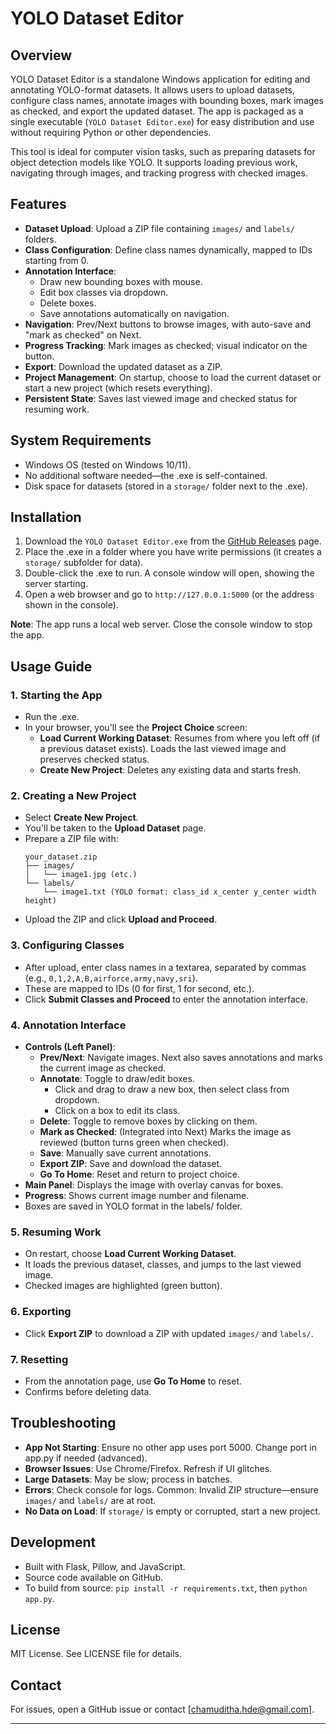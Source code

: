 # YOLO Dataset Editor

## Overview
YOLO Dataset Editor is a standalone Windows application for editing and annotating YOLO-format datasets. It allows users to upload datasets, configure class names, annotate images with bounding boxes, mark images as checked, and export the updated dataset. The app is packaged as a single executable (`YOLO Dataset Editor.exe`) for easy distribution and use without requiring Python or other dependencies.

This tool is ideal for computer vision tasks, such as preparing datasets for object detection models like YOLO. It supports loading previous work, navigating through images, and tracking progress with checked images.

## Features
- **Dataset Upload**: Upload a ZIP file containing `images/` and `labels/` folders.
- **Class Configuration**: Define class names dynamically, mapped to IDs starting from 0.
- **Annotation Interface**:
  - Draw new bounding boxes with mouse.
  - Edit box classes via dropdown.
  - Delete boxes.
  - Save annotations automatically on navigation.
- **Navigation**: Prev/Next buttons to browse images, with auto-save and "mark as checked" on Next.
- **Progress Tracking**: Mark images as checked; visual indicator on the button.
- **Export**: Download the updated dataset as a ZIP.
- **Project Management**: On startup, choose to load the current dataset or start a new project (which resets everything).
- **Persistent State**: Saves last viewed image and checked status for resuming work.

## System Requirements
- Windows OS (tested on Windows 10/11).
- No additional software needed—the .exe is self-contained.
- Disk space for datasets (stored in a `storage/` folder next to the .exe).

## Installation
1. Download the `YOLO Dataset Editor.exe` from the [GitHub Releases](https://github.com/yourusername/YOLO-Dataset-Editor/releases) page.
2. Place the .exe in a folder where you have write permissions (it creates a `storage/` subfolder for data).
3. Double-click the .exe to run. A console window will open, showing the server starting.
4. Open a web browser and go to `http://127.0.0.1:5000` (or the address shown in the console).

**Note**: The app runs a local web server. Close the console window to stop the app.

## Usage Guide

### 1. Starting the App
- Run the .exe.
- In your browser, you'll see the **Project Choice** screen:
  - **Load Current Working Dataset**: Resumes from where you left off (if a previous dataset exists). Loads the last viewed image and preserves checked status.
  - **Create New Project**: Deletes any existing data and starts fresh.

### 2. Creating a New Project
- Select **Create New Project**.
- You'll be taken to the **Upload Dataset** page.
- Prepare a ZIP file with:
  ```
  your_dataset.zip
  ├── images/
  │   └── image1.jpg (etc.)
  └── labels/
      └── image1.txt (YOLO format: class_id x_center y_center width height)
  ```
- Upload the ZIP and click **Upload and Proceed**.

### 3. Configuring Classes
- After upload, enter class names in a textarea, separated by commas (e.g., `0,1,2,A,B,airforce,army,navy,sri`).
- These are mapped to IDs (0 for first, 1 for second, etc.).
- Click **Submit Classes and Proceed** to enter the annotation interface.

### 4. Annotation Interface
- **Controls (Left Panel)**:
  - **Prev/Next**: Navigate images. Next also saves annotations and marks the current image as checked.
  - **Annotate**: Toggle to draw/edit boxes.
    - Click and drag to draw a new box, then select class from dropdown.
    - Click on a box to edit its class.
  - **Delete**: Toggle to remove boxes by clicking on them.
  - **Mark as Checked**: (Integrated into Next) Marks the image as reviewed (button turns green when checked).
  - **Save**: Manually save current annotations.
  - **Export ZIP**: Save and download the dataset.
  - **Go To Home**: Reset and return to project choice.
- **Main Panel**: Displays the image with overlay canvas for boxes.
- **Progress**: Shows current image number and filename.
- Boxes are saved in YOLO format in the labels/ folder.

### 5. Resuming Work
- On restart, choose **Load Current Working Dataset**.
- It loads the previous dataset, classes, and jumps to the last viewed image.
- Checked images are highlighted (green button).

### 6. Exporting
- Click **Export ZIP** to download a ZIP with updated `images/` and `labels/`.

### 7. Resetting
- From the annotation page, use **Go To Home** to reset.
- Confirms before deleting data.

## Troubleshooting
- **App Not Starting**: Ensure no other app uses port 5000. Change port in app.py if needed (advanced).
- **Browser Issues**: Use Chrome/Firefox. Refresh if UI glitches.
- **Large Datasets**: May be slow; process in batches.
- **Errors**: Check console for logs. Common: Invalid ZIP structure—ensure `images/` and `labels/` are at root.
- **No Data on Load**: If `storage/` is empty or corrupted, start a new project.

## Development
- Built with Flask, Pillow, and JavaScript.
- Source code available on GitHub.
- To build from source: `pip install -r requirements.txt`, then `python app.py`.

## License
MIT License. See LICENSE file for details.

## Contact
For issues, open a GitHub issue or contact [chamuditha.hde@gmail.com].

--- 

